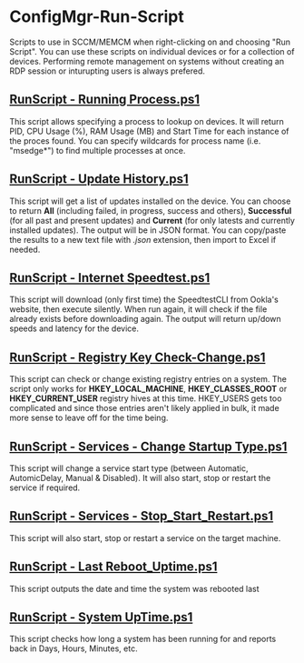 # ConfigMgr-Run-Script
Scripts to use in SCCM/MEMCM when right-clicking on and choosing "Run Script".
You can use these scripts on individual devices or for a collection of devices. 
Performing remote management on systems without creating an RDP session or inturupting users is always prefered. 


## [RunScript - Running Process.ps1](RunScript%20-%20Running%20Process.ps1)
This script allows specifying a process to lookup on devices. It will return PID, CPU Usage (%), RAM Usage (MB) and Start Time for each instance of the proces found. 
You can specify wildcards for process name (i.e. "msedge*") to find multiple processes at once. 

## [RunScript - Update History.ps1](RunScript%20-%20Update%20History.ps1)
This script will get a list of updates installed on the device. You can choose to return **All** (including failed, in progress, success and others), **Successful** (for all past and present updates) and **Current** (for only latests and currently installed updates).
The output will be in JSON format. You can copy/paste the results to a new text file with _.json_ extension, then import to Excel if needed. 

## [RunScript - Internet Speedtest.ps1](RunScript%20-%20Internet%20Speedtest.ps1)
This script will download (only first time) the SpeedtestCLI from Ookla's website, then execute silently. When run again, it will check if the file already exists before downloading again. The output will return up/down speeds and latency for the device. 

## [RunScript - Registry Key Check-Change.ps1](RunScript%20-%20Registry%20Key%20Check-Change.ps1)
This script can check or change existing registry entries on a system. The script only works for **HKEY_LOCAL_MACHINE**, **HKEY_CLASSES_ROOT** or **HKEY_CURRENT_USER** registry hives at this time. HKEY_USERS gets too complicated and since those entries aren't likely applied in bulk, it made more sense to leave off for the time being. 

## [RunScript - Services - Change Startup Type.ps1](RunScript%20-%20Services%20-%20Change%20Startup%20Type.ps1)
This script will change a service start type (between Automatic, AutomicDelay, Manual & Disabled). It will also start, stop or restart the service if required. 

## [RunScript - Services - Stop_Start_Restart.ps1](RunScript%20-%20Services%20-%20Stop_Start_Restart.ps1)
This script will also start, stop or restart a service on the target machine. 

## [RunScript - Last Reboot_Uptime.ps1](RunScript%20-%20Last%20Reboot_Uptime.ps1)
This script outputs the date and time the system was rebooted last

## [RunScript - System UpTime.ps1](RunScript%20-%20System%20UpTime.ps1)
This script checks how long a system has been running for and reports back in Days, Hours, Minutes, etc.

